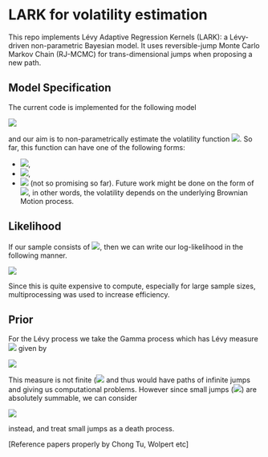 # LARK for volatility estimation

This repo implements Lévy Adaptive Regression Kernels (LARK): a Lévy-driven non-parametric Bayesian model. It uses reversible-jump Monte Carlo Markov Chain (RJ-MCMC) for trans-dimensional jumps when proposing a new path.

## Model Specification
The current code is implemented for the following model

<img src="https://render.githubusercontent.com/render/math?math=dX_t=\mu_t dt%2B\sigma(t, X_t)dB_t,">

and our aim is to non-parametrically estimate the volatility function <img src="https://render.githubusercontent.com/render/math?math=\sigma(t, X_t)">. So far, this function can have one of the following forms:
- <img src="https://render.githubusercontent.com/render/math?math=\sigma(t, X_t) = \sigma(t)">,
- <img src="https://render.githubusercontent.com/render/math?math=\sigma(t, X_t) = \sigma(X_t)">,
- <img src="https://render.githubusercontent.com/render/math?math=\sigma(t, X_t) = \sigma(t)\sigma(X_t)"> (not so promising so far).
Future work might be done on the form of <img src="https://render.githubusercontent.com/render/math?math=\sigma(B_t)">, in other words, the volatility depends on the underlying Brownian Motion process.
## Likelihood
If our sample consists of <img src="https://render.githubusercontent.com/render/math?math=X_{t_1}, \cdots, X_{t_n}">, then we can write our log-likelihood in the following manner.

<img src="https://render.githubusercontent.com/render/math?math=\ell(X|\Theta)=-\frac{n}{2}\log(2\pi \Delta t)-\frac{n}{2}\sum_{i=1}^n\log(\eta(X_{t_i}|\Theta))-\frac{1}{2\Delta t}\sum_{i=1}^n\frac{(\mu_{t_i}-X_{t_i})^2}{\eta(X_{t_i}|\Theta)}">

Since this is quite expensive to compute, especially for large sample sizes, multiprocessing was used to increase efficiency.
## Prior
For the Lévy process we take the Gamma process which has Lévy measure <img src="https://render.githubusercontent.com/render/math?math=\nu"> given by 

<img src="https://render.githubusercontent.com/render/math?math=\nu(x)=\alpha e^{-\beta x}x^{-1}.">
 
This measure is not finite (<img src="https://render.githubusercontent.com/render/math?math=\int_{-\infty}^\infty \nu(x)dx=\infty)"> and thus would have paths of infinite jumps and giving us computational problems. However since small jumps (<img src="https://render.githubusercontent.com/render/math?math=<\epsilon">) are absolutely summable, we can consider

<img src="https://render.githubusercontent.com/render/math?math=\nu_\epsilon(x)=\alpha e^{-\beta x}x^{-1}I_{x\geq \epsilon}(x)">
 
instead, and treat small jumps as a death process.

[Reference papers properly by Chong Tu, Wolpert etc]
